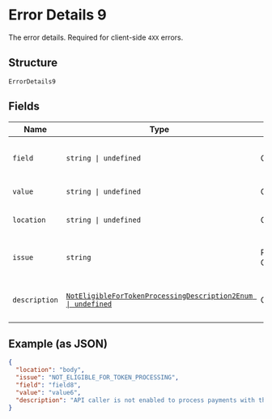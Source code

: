 
# Error Details 9

The error details. Required for client-side `4XX` errors.

## Structure

`ErrorDetails9`

## Fields

| Name | Type | Tags | Description |
|  --- | --- | --- | --- |
| `field` | `string \| undefined` | Optional | The field that caused the error. If this field is in the body, set this value to the field's JSON pointer value. Required for client-side errors. |
| `value` | `string \| undefined` | Optional | The value of the field that caused the error. |
| `location` | `string \| undefined` | Optional | The location of the field that caused the error. Value is `body`, `path`, or `query`.<br>**Default**: `'body'` |
| `issue` | `string` | Required, Constant | The unique, fine-grained application-level error code.<br>**Default**: `'NOT_ELIGIBLE_FOR_TOKEN_PROCESSING'` |
| `description` | [`NotEligibleForTokenProcessingDescription2Enum \| undefined`](../../doc/models/not-eligible-for-token-processing-description-2-enum.md) | Optional | The human-readable description for an issue. The description can change over the lifetime of an API, so clients must not depend on this value. |

## Example (as JSON)

```json
{
  "location": "body",
  "issue": "NOT_ELIGIBLE_FOR_TOKEN_PROCESSING",
  "field": "field8",
  "value": "value6",
  "description": "API caller is not enabled to process payments with the specified type of token. Please contact customer support to request permissions to process transactions with this type of token."
}
```

